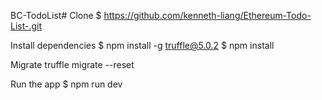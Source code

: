 BC-TodoList# Clone
$ https://github.com/kenneth-liang/Ethereum-Todo-List-.git

Install dependencies
$ npm install -g truffle@5.0.2 $ npm install

Migrate
truffle migrate --reset

Run the app
$ npm run dev